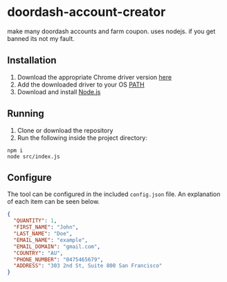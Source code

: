 # doordash-account-creator

make many doordash accounts and farm coupon. uses nodejs. if you get banned its not my fault.

## Installation

1. Download the appropriate Chrome driver version [here](http://chromedriver.storage.googleapis.com/index.html)
2. Add the downloaded driver to your OS [PATH](http://en.wikipedia.org/wiki/PATH_%28variable%29)
3. Download and install [Node.js](https://nodejs.org/en/download/)

## Running

1. Clone or download the repository
2. Run the following inside the project directory:

```
npm i
node src/index.js
```

## Configure

The tool can be configured in the included `config.json` file. An explanation of each item can be seen below.

```json
{
  "QUANTITY": 1,
  "FIRST_NAME": "John",
  "LAST_NAME": "Doe",
  "EMAIL_NAME": "example",
  "EMAIL_DOMAIN": "gmail.com",
  "COUNTRY": "AU",
  "PHONE_NUMBER": "0475465679",
  "ADDRESS": "303 2nd St, Suite 800 San Francisco"
}
```
